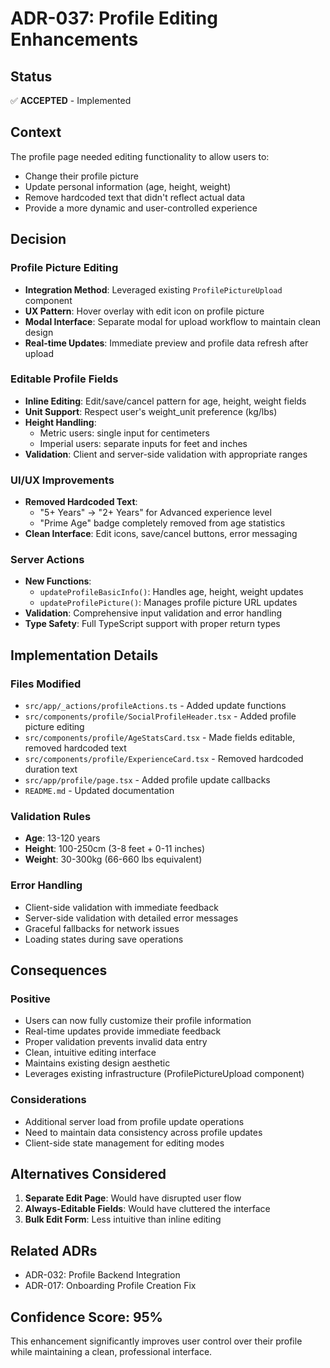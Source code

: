 # ADR-037: Profile Editing Enhancements

## Status
✅ **ACCEPTED** - Implemented

## Context
The profile page needed editing functionality to allow users to:
- Change their profile picture
- Update personal information (age, height, weight)
- Remove hardcoded text that didn't reflect actual data
- Provide a more dynamic and user-controlled experience

## Decision

### Profile Picture Editing
- **Integration Method**: Leveraged existing `ProfilePictureUpload` component
- **UX Pattern**: Hover overlay with edit icon on profile picture
- **Modal Interface**: Separate modal for upload workflow to maintain clean design
- **Real-time Updates**: Immediate preview and profile data refresh after upload

### Editable Profile Fields
- **Inline Editing**: Edit/save/cancel pattern for age, height, weight fields
- **Unit Support**: Respect user's weight_unit preference (kg/lbs)
- **Height Handling**: 
  - Metric users: single input for centimeters
  - Imperial users: separate inputs for feet and inches
- **Validation**: Client and server-side validation with appropriate ranges

### UI/UX Improvements
- **Removed Hardcoded Text**:
  - "5+ Years" → "2+ Years" for Advanced experience level
  - "Prime Age" badge completely removed from age statistics
- **Clean Interface**: Edit icons, save/cancel buttons, error messaging

### Server Actions
- **New Functions**:
  - `updateProfileBasicInfo()`: Handles age, height, weight updates
  - `updateProfilePicture()`: Manages profile picture URL updates
- **Validation**: Comprehensive input validation and error handling
- **Type Safety**: Full TypeScript support with proper return types

## Implementation Details

### Files Modified
- `src/app/_actions/profileActions.ts` - Added update functions
- `src/components/profile/SocialProfileHeader.tsx` - Added profile picture editing
- `src/components/profile/AgeStatsCard.tsx` - Made fields editable, removed hardcoded text
- `src/components/profile/ExperienceCard.tsx` - Removed hardcoded duration text
- `src/app/profile/page.tsx` - Added profile update callbacks
- `README.md` - Updated documentation

### Validation Rules
- **Age**: 13-120 years
- **Height**: 100-250cm (3-8 feet + 0-11 inches)
- **Weight**: 30-300kg (66-660 lbs equivalent)

### Error Handling
- Client-side validation with immediate feedback
- Server-side validation with detailed error messages
- Graceful fallbacks for network issues
- Loading states during save operations

## Consequences

### Positive
- Users can now fully customize their profile information
- Real-time updates provide immediate feedback
- Proper validation prevents invalid data entry
- Clean, intuitive editing interface
- Maintains existing design aesthetic
- Leverages existing infrastructure (ProfilePictureUpload component)

### Considerations
- Additional server load from profile update operations
- Need to maintain data consistency across profile updates
- Client-side state management for editing modes

## Alternatives Considered

1. **Separate Edit Page**: Would have disrupted user flow
2. **Always-Editable Fields**: Would have cluttered the interface
3. **Bulk Edit Form**: Less intuitive than inline editing

## Related ADRs
- ADR-032: Profile Backend Integration
- ADR-017: Onboarding Profile Creation Fix

## Confidence Score: 95%

This enhancement significantly improves user control over their profile while maintaining a clean, professional interface. 